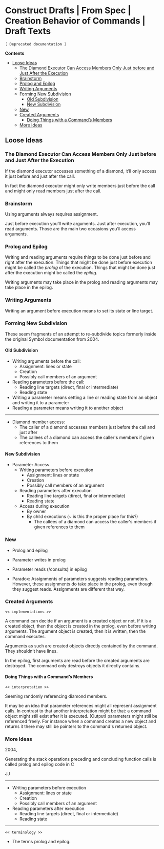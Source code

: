Construct Drafts | From Spec | Creation Behavior of Commands | Draft Texts
==========================================================================

`[ Deprecated documentation ]`

__Contents__

- [Loose Ideas](#loose-ideas)
    - [The Diamond Executor Can Access Members Only Just before and Just After the Execution](#the-diamond-executor-can-access-members-only-just-before-and-just-after-the-execution)
    - [Brainstorm](#brainstorm)
    - [Prolog and Epilog](#prolog-and-epilog)
    - [Writing Arguments](#writing-arguments)
    - [Forming New Subdivision](#forming-new-subdivision)
        - [Old Subdivision](#old-subdivision)
        - [New Subdivision](#new-subdivision)
    - [New](#new)
    - [Created Arguments](#created-arguments)
        - [Doing Things with a Command’s Members](#doing-things-with-a-commands-members)
    - [More Ideas](#more-ideas)

## Loose Ideas

### The Diamond Executor Can Access Members Only Just before and Just After the Execution

If the diamond executor accesses something of a diamond, it’ll only access it just before and just after the call.

In fact the diamond executor might only write members just before the call and might only read members just after the call.

### Brainstorm

Using arguments always requires assignment.

Just before execution you’ll write arguments. Just after execution, you’ll read arguments. Those are the main two occasions you’ll access arguments.

### Prolog and Epilog

Writing and reading arguments require things to be done just before and right after the execution. Things that might be done just before execution might be called the *prolog* of the execution. Things that might be done just after the execution might be called the *epilog*.

Writing arguments may take place in the prolog and reading arguments may take place in the epilog.

### Writing Arguments

Writing an argument before execution means to set its state or line target.

### Forming New Subdivision

These seem fragments of an attempt to re-subdivide topics formerly inside the original Symbol documentation from 2004.

#### Old Subdivision

- Writing arguments before the call:
    - Assignment: lines or state
    - Creation
    - Possibly call members of an argument
- Reading parameters before the call:
    - Reading line targets (direct, final or intermediate)
    - Reading state
- Writing a parameter means setting a line or reading state from an object and writing it to a parameter
- Reading a parameter means writing it to another object

-----

- Diamond member access:
    - The caller of a diamond accesses members just before the call and just after
    - The callees of a diamond can access the caller's members if given references to them

#### New Subdivision

- Parameter Access
    - Writing parameters before execution
        - Assignment: lines or state
        - Creation
        - Possibly call members of an argument
    - Reading parameters after execution
        - Reading line targets (direct, final or intermediate)
        - Reading state
    - Access during execution
        - By owner
        - By child executions (~ is this the proper place for this?)
            - The callees of a diamond can access the caller's members if given references to them

### New

- Prolog and epilog
- Parameter writes in prolog
- Parameter reads (/consults) in epilog 

- Paradox: Assignments of parameters suggests reading parameters. However, these assignments do take place in the prolog, even though they suggest reads. Assignments are different that way.

### Created Arguments

`<< implementations >>`

A command can decide if an argument is a created object or not. If it is a created object, then the object is created in the prolog, even before writing arguments. The argument object is created, then it is written, then the command executes.

Arguments as such are created objects directly contained by the command. They shouldn’t have lines. 

In the epilog, first arguments are read before the created arguments are destroyed. The command only destroys objects it directly contains.

#### Doing Things with a Command’s Members

`<< interpretation >>`

Seeming randomly referencing diamond members.

It may be an idea that parameter references might all represent assignment calls. In contrast to that another interpretation might be that: a command object might still exist after it is executed. (Output) parameters might still be referenced freely. For instance when a command creates a new object and returns it there may still be pointers to the command's returned object.

### More Ideas

2004,

Generating the stack operations preceding and concluding function calls is called prolog and epilog code in C

JJ

-----

- Writing parameters before execution
    - Assignment: lines or state
    - Creation
    - Possibly call members of an argument
- Reading parameters after execution
    - Reading line targets (direct, final or intermediate)
    - Reading state

-----

`<< terminology >>`

- The terms prolog and epilog.